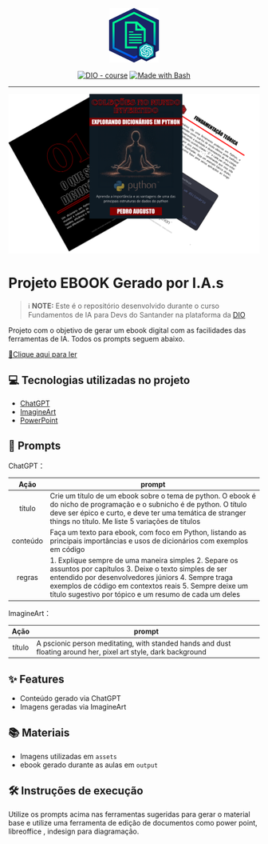 <p align="center">
    <img width="100" src="assets/banner.png">
</p>


<p align="center">
<a href="https://dio.me/"><img src="https://img.shields.io/badge/DIO-Course-28DA77?logo=youtube" alt="DIO - course"></a>
<a href="https://www.gnu.org/software/bash/" title="Go to Bash homepage"><img src="https://img.shields.io/badge/Prompt-Project-blue?logo=gnu-bash&amp;logoColor=white" alt="Made with Bash"></a></p>

-------


<p align="center">
<img 
    src="assets/cover.png"
    width="800"  
/>
</p>

# Projeto EBOOK Gerado por I.A.s


 > ℹ️ **NOTE:** Este é o repositório desenvolvido durante o curso Fundamentos de IA para Devs do Santander na plataforma da [DIO](https://dio.me)

Projeto com o objetivo de gerar um ebook digital com as facilidades das ferramentas de IA. Todos os prompts
seguem abaixo.

<a href="https://github.com/pedroaugust096/Creating-an-ebook-using-AI/blob/main/output/ebook%20-%20explorando%20dicionários%20em%20python.pdf" title="View PDF now"> 📕Clique aqui para ler</a>

## 💻 Tecnologias utilizadas no projeto

- [ChatGPT](https://chat.openai.com/) 
- [ImagineArt](https://https://www.imagine.art/)
- [PowerPoint](https://www.microsoft.com/en/microsoft-365/powerpoint)

## 🧠 Prompts


ChatGPT：

|   Ação   | prompt                                                                                                                                                                                                                                                                         |
| :------: | ------------------------------------------------------------------------------------------------------------------------------------------------------------------------------------------------------------------------------------------------------------------------------ |
|  título  | Crie um título de um ebook sobre o tema de python. O ebook é do nicho de programação e o subnicho é de python. O título deve ser épico e curto, e deve ter uma temática de stranger things no título. Me liste 5 variações de títulos                                                        |
| conteúdo | Faça um texto para ebook, com foco em Python, listando as principais importâncias e usos de dicionários com exemplos em código  |
|  regras  | 1. Explique sempre de uma maneira simples 2. Separe os assuntos por capítulos 3. Deixe o texto simples de ser entendido por desenvolvedores júniors 4. Sempre traga exemplos de código em contextos reais 5. Sempre deixe um título sugestivo por tópico e um resumo de cada um deles |
             

ImagineArt：

|  Ação  | prompt                                                                                                          |
| :----: | --------------------------------------------------------------------------------------------------------------- |
| título | A pscionic person meditating, with standed hands and dust floating around her, pixel art style, dark background |

## ✨ Features

- Conteúdo gerado via ChatGPT
- Imagens geradas via ImagineArt

## 📚 Materiais

- Imagens utilizadas em `assets`
- ebook gerado durante as aulas em `output`

## 🛠️ Instruções de execução

Utilize os prompts acima nas ferramentas sugeridas para gerar o material base e utilize uma ferramenta de edição de documentos como power point, libreoffice , indesign para diagramação.
